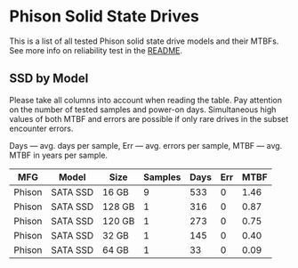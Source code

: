 Phison Solid State Drives
=========================

This is a list of all tested Phison solid state drive models and their MTBFs. See
more info on reliability test in the [README](https://github.com/bsdhw/SMART).

SSD by Model
------------

Please take all columns into account when reading the table. Pay attention on the
number of tested samples and power-on days. Simultaneous high values of both MTBF
and errors are possible if only rare drives in the subset encounter errors.

Days   — avg. days per sample,
Err    — avg. errors per sample,
MTBF   — avg. MTBF in years per sample.

| MFG       | Model              | Size   | Samples | Days  | Err   | MTBF   |
|-----------|--------------------|--------|---------|-------|-------|--------|
| Phison    | SATA SSD           | 16 GB  | 9       | 533   | 0     | 1.46   |
| Phison    | SATA SSD           | 128 GB | 1       | 316   | 0     | 0.87   |
| Phison    | SATA SSD           | 120 GB | 1       | 273   | 0     | 0.75   |
| Phison    | SATA SSD           | 32 GB  | 1       | 145   | 0     | 0.40   |
| Phison    | SATA SSD           | 64 GB  | 1       | 33    | 0     | 0.09   |
